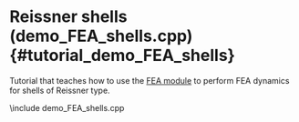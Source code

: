 Reissner shells  (demo_FEA_shells.cpp)     {#tutorial_demo_FEA_shells}
======================================


Tutorial that teaches how to use the 
[FEA module](group__chrono__fea.html)
to perform FEA dynamics for shells of Reissner type.

\include demo_FEA_shells.cpp